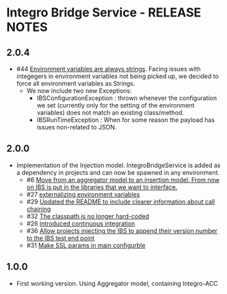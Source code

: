 # Integro Bridge Service - RELEASE NOTES

## 2.0.4
* #44 [Environment variables are always strings](https://git.corp.adobe.com/AdobeCampaignQE/integroBridgeService/issues/44). Facing issues with integegers in environment variables not being picked up, we decided to force all environment variables as Strings.
  * We now include two new Exceptions:
    * IBSConfigurationException : thrown whenever the configuration we set (currently only for the setting of the environment variables) does not match an existing class/method.
    * IBSRunTimeException : When for some reason the payload has issues non-related to JSON.

## 2.0.0
* Implementation of the Injection model. IntegroBridgeService is added as a dependency in projects and can now be spawned in any environment.
  * #6 [Move from an aggregator model to an insertion model. From now on IBS is put in the libraries that we want to interface.](https://git.corp.adobe.com/AdobeCampaignQE/integroBridgeService/issues/6)
  * #27 [externalizing environment variables](https://git.corp.adobe.com/AdobeCampaignQE/integroBridgeService/issues/27)
  * #29 [Updated the README to include clearer information about call chaining](https://git.corp.adobe.com/AdobeCampaignQE/integroBridgeService/issues/29)
  * #32 [The classpath is no longer hard-coded](https://git.corp.adobe.com/AdobeCampaignQE/integroBridgeService/issues/32)
  * #26 [introduced continuous integration](https://git.corp.adobe.com/AdobeCampaignQE/integroBridgeService/issues/26)
  * #36 [Allow projects injecting the IBS to append their version number to the IBS test end point](https://git.corp.adobe.com/AdobeCampaignQE/integroBridgeService/issues/36)
  * #31 [Make SSL params in main configurble](https://git.corp.adobe.com/AdobeCampaignQE/integroBridgeService/issues/31)

## 1.0.0
* First working version. Using Aggregator model, containing Integro-ACC